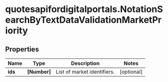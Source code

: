 # quotesapifordigitalportals.NotationSearchByTextDataValidationMarketPriority

## Properties

Name | Type | Description | Notes
------------ | ------------- | ------------- | -------------
**ids** | **[Number]** | List of market identifiers. | [optional] 



